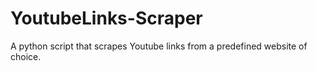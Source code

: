 # YoutubeLinks-Scraper
A python script that scrapes Youtube links from a predefined website of choice.
